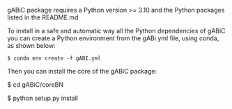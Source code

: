 gABiC package requires a Python version >= 3.10
and the Python packages listed in the README.md

To install in a safe and automatic way all the Python dependencies of gABiC
you can create a Python environment from the gABi.yml file, using conda,
as shown below:

```
$ conda env create -f gABI.yml

```

Then you can install the core of the gABiC package:

$ cd gABiC/coreBN

$ python setup.py install





